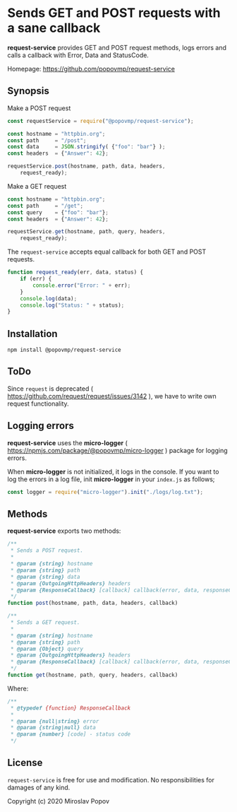 # Sends GET and POST requests with a sane callback

**request-service** provides GET and POST request methods, logs errors and calls a callback with Error, Data and StatusCode.  

Homepage: https://github.com/popovmp/request-service

## Synopsis

Make a POST request

```javascript
const requestService = require("@popovmp/request-service");

const hostname = "httpbin.org";
const path     = "/post";
const data     = JSON.stringify( {"foo": "bar"} );
const headers  = {"Answer": 42};

requestService.post(hostname, path, data, headers,
    request_ready);
```

Make a GET request

```javascript
const hostname = "httpbin.org";
const path     = "/get";
const query    = {"foo": "bar"};
const headers  = {"Answer": 42};

requestService.get(hostname, path, query, headers,
    request_ready);
```


The `request-service` accepts equal callback for both GET and POST requests.

```javascript
function request_ready(err, data, status) {
    if (err) {
        console.error("Error: " + err);
    }
    console.log(data);
    console.log("Status: " + status);
}
````

## Installation

```
npm install @popovmp/request-service
```

## ToDo

Since `request` is deprecated ( https://github.com/request/request/issues/3142 ),
we have to write own request functionality.

## Logging errors

**request-service** uses the **micro-logger** ( https://npmjs.com/package/@popovmp/micro-logger ) package for logging errors.

When **micro-logger** is not initialized, it logs in the console.
If you want to log the errors in a log file, init **micro-logger** in your `index.js` as follows;

```javascript
const logger = require("micro-logger").init("./logs/log.txt");
```

## Methods

**request-service** exports two methods:

```javascript
/**
 * Sends a POST request.
 *
 * @param {string} hostname
 * @param {string} path
 * @param {string} data
 * @param {OutgoingHttpHeaders} headers
 * @param {ResponseCallback} [callback] callback(error, data, responseCode)
 */
function post(hostname, path, data, headers, callback)
````

```javascript
/**
 * Sends a GET request.
 *
 * @param {string} hostname
 * @param {string} path
 * @param {Object} query
 * @param {OutgoingHttpHeaders} headers
 * @param {ResponseCallback} [callback] callback(error, data, responseCode)
 */
function get(hostname, path, query, headers, callback)
````

Where:

```javascript
/**
 * @typedef {function} ResponseCallback
 *
 * @param {null|string} error
 * @param {string|null} data
 * @param {number} [code] - status code
 */
````

## License

`request-service` is free for use and modification. No responsibilities for damages of any kind.

Copyright (c) 2020 Miroslav Popov

